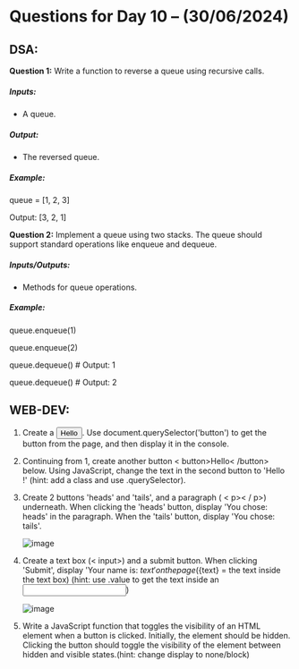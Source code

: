 # Questions for Day 10 – (30/06/2024)
## DSA:



**Question 1:** Write a function to reverse a queue using recursive calls.
##### Inputs:
- A queue.
##### Output:
- The reversed queue.
##### Example:
queue = [1, 2, 3]

Output: [3, 2, 1]

**Question 2:**  Implement a queue using two stacks. The queue should support standard operations like enqueue and dequeue.

##### Inputs/Outputs:
- Methods for queue operations.
##### Example:

queue.enqueue(1)

queue.enqueue(2)

queue.dequeue()  # Output: 1

queue.dequeue()  # Output: 2










## WEB-DEV:


1.	Create a <button>Hello</button>. Use document.querySelector('button') to get the button from the page, and then display it in the console.
2.	Continuing from 1, create another button < button>Hello< /button> below. Using JavaScript, change the text in the second button to 'Hello <YourName>!' (hint: add a class and use .querySelector).
3.	Create 2 buttons 'heads' and 'tails', and a paragraph ( < p>< / p>) underneath. When clicking the 'heads' button, display 'You chose: heads' in the paragraph. When the 'tails' button, display 'You chose: tails'.

   
    ![image](https://github.com/upesacm/21DaysOfCode-2024/assets/133881515/0c05d0a7-d3ca-45c9-8671-1605b89f09dc)

4.	Create a text box (< input>) and a submit button. When clicking 'Submit', display 'Your name is: ${text}' on the page (${text} = the text inside the text box) (hint: use .value to get the text inside an <input>)


  	![image](https://github.com/upesacm/21DaysOfCode-2024/assets/133881515/d593b7b9-8574-4ecd-8fea-c14cc348b89a)

6.	Write a JavaScript function that toggles the visibility of an HTML element when a button is clicked. Initially, the element should be hidden. Clicking the button should toggle the visibility of the element between hidden and visible states.(hint: change display to none/block)




